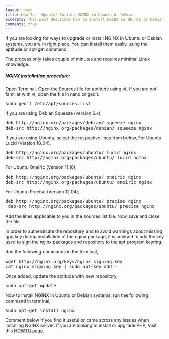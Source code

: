 ```yaml
---
layout: post
title: How To - Update/ Install NGINX in Ubuntu or Debian
excerpts: This post describes how to install NGINX in Ubuntu or Debian systems through simple and easy apt-get method. 
comments: true
---
```


If you are looking for ways to upgrade or install NGINX in Ubuntu or Debian systems, you are in right place. You can install them easily using the aptitude or apt-get command.

The process only takes couple of minutes and requires minimal Linux knowledge.

##### NGINX Installation procedure:

Open Terminal. Open the Sources file for aptitude using vi. If you are not familiar with vi, open the file in nano or gedit.

<pre lang="bash">sudo gedit /etc/apt/sources.list</pre>

If you are using Debian Squeeze (version 6.x),

<pre>deb http://nginx.org/packages/debian/ squeeze nginx
deb-src http://nginx.org/packages/debian/ squeeze nginx</pre>

If you are using Ubuntu, select the respective lines from below,
For Ubuntu Lucid (Version 10.04),

<pre>deb http://nginx.org/packages/ubuntu/ lucid nginx 
deb-src http://nginx.org/packages/ubuntu/ lucid nginx</pre>

For Ubuntu Oneiric (Version 11.10),

<pre>deb http://nginx.org/packages/ubuntu/ oneiric nginx 
deb-src http://nginx.org/packages/ubuntu/ oneiric nginx</pre>

For Ubuntu Precise (Version 12.04),

<pre>deb http://nginx.org/packages/ubuntu/ precise nginx
 deb-src http://nginx.org/packages/ubuntu/ precise nginx</pre>

Add the lines applicable to you in the sources.list file. Now save and close the file.

In order to authenticate the repository and to avoid warnings about missing gpg key during installation of the nginx package, it is advised to add the key used to sign the nginx packages and repository to the apt program keyring.

Run the following commands in the terminal,

<pre lang="bash">wget http://nginx.org/keys/nginx_signing.key
cat nginx_signing.key | sudo apt-key add -</pre>

Once added, update the aptitude with new repository,

<pre lang="bash">sudo apt-get update</pre>

Now to install NGINX in Ubuntu or Debian systems, run the following command in terminal,

<pre lang="bash">sudo apt-get install nginx</pre>

Comment below if you find it useful or came across any issues when installing NGINX server. If you are looking to install or upgrade PHP, Visit this [HOWTO page](http://www.arunchinnachamy.com/howto-upgrade-php-version-in-ubuntu-or-debian-using-apt-get/ "HOW TO :: Upgrade PHP version in Ubuntu or Debian using apt-get").
